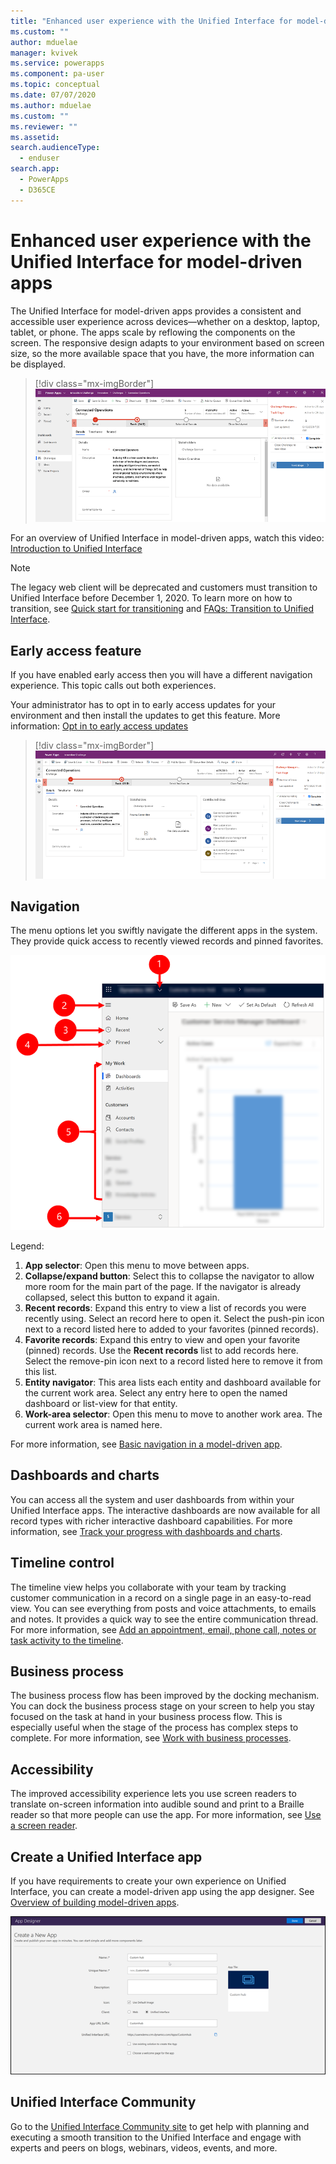 ```yaml
---
title: "Enhanced user experience with the Unified Interface for model-driven apps | MicrosoftDocs"
ms.custom: ""
author: mduelae
manager: kvivek
ms.service: powerapps
ms.component: pa-user
ms.topic: conceptual
ms.date: 07/07/2020
ms.author: mduelae
ms.custom: ""
ms.reviewer: ""
ms.assetid: 
search.audienceType: 
  - enduser
search.app: 
  - PowerApps
  - D365CE
---
```

# Enhanced user experience with the Unified Interface for model-driven apps 

The Unified Interface for model-driven apps provides a consistent and accessible user experience across devices—whether on a desktop, laptop, tablet, or phone. The apps scale by reflowing the components on the screen. The responsive design adapts to your environment based on screen size, so the more available space that you have, the more information can be displayed.

> [!div class="mx-imgBorder"]
> ![Unified Interface adapts to screen](media/Reflow_1.png "Unified Interface adapts to screen")

For an overview of Unified Interface in model-driven apps, watch this video: [Introduction to Unified Interface](https://www.youtube.com/watch?v=_VPOi_Iq6ko)

> [!NOTE]
> The legacy web client will be deprecated and customers must transition to Unified Interface before December 1, 2020. To learn more on how to transition, see [Quick start for transitioning](/powerapps/maker/model-driven-apps/transition-web-app) and [FAQs: Transition to Unified Interface](/powerapps/maker/model-driven-apps/faqs-transition-unified-interface).


## Early access feature

If you have enabled early access then you will have a different navigation experience. This topic calls out both experiences.

Your administrator has to opt in to early access updates for your environment and then install the updates to get this feature. More information: [Opt in to early access updates](https://docs.microsoft.com/power-platform/admin/opt-in-early-access-updates)


> [!div class="mx-imgBorder"]
> ![Unified Interface adapts to screen](media/Reflow_2.png "Unified Interface adapts to screen")





 

## Navigation

The menu options let you swiftly navigate the different apps in the system. They provide quick access to recently viewed records and pinned favorites.

![Navigation controls, expanded view](media/nav-expanded.png "Navigation controls, expanded view")

Legend:

1. **App selector**: Open this menu to move between apps.
1. **Collapse/expand button**: Select this to collapse the navigator to allow more room for the main part of the page. If the navigator is already collapsed, select this button to expand it again.
1. **Recent records**: Expand this entry to view a list of records you were recently using. Select an record here to open it. Select the push-pin icon next to a record listed here to added to your favorites (pinned records).
1. **Favorite records**: Expand this entry to view and open your favorite (pinned) records. Use the **Recent records** list to add records here. Select the remove-pin icon next to a record listed here to remove it from this list.
1. **Entity navigator**: This area lists each entity and dashboard available for the current work area. Select any entry here to open the named dashboard or list-view for that entity.
1. **Work-area selector**: Open this menu to move to another work area. The current work area is named here.

For more information, see [Basic navigation in a model-driven app](navigation.md).

## Dashboards and charts
You can access all the system and user dashboards from within your Unified Interface apps. The interactive dashboards are now available for all record types with richer interactive dashboard capabilities. For more information, see [Track your progress with dashboards and charts](track-your-progress-with-dashboard-and-charts.md).

## Timeline control 
The timeline view helps you collaborate with your team by tracking customer communication in a record on a single page in an easy-to-read view. You can see everything from posts and voice attachments, to emails and notes. It provides a quick way to see the entire communication thread. For more information, see [Add an appointment, email, phone call, notes or task activity to the timeline](add-activities.md).

## Business process 
The business process flow has been improved by the docking mechanism. You can dock the business process stage on your screen to help you stay focused on the task at hand in your business process flow. This is especially useful when the stage of the process has complex steps to complete. For more information, see [Work with business processes](work-with-business-processes.md).

## Accessibility
The improved accessibility experience lets you use screen readers to translate on-screen information into audible sound and print to a Braille reader so that more people can use the app. For more information, see [Use a screen reader](screen-reader.md).

## Create a Unified Interface app
If you have requirements to create your own experience on Unified Interface, you can create a model-driven app using the app designer. See [Overview of building model-driven apps](https://docs.microsoft.com/powerapps/maker/model-driven-apps/model-driven-app-overview).

![Create new Unified Interface app](media/uci-model-driven-app.png "Create new Unified Interface app")

## Unified Interface Community

Go to the [Unified Interface Community site](https://community.dynamics.com/365/unified-interface/) to get help with planning and executing a smooth transition to the Unified Interface and engage with experts and peers on blogs, webinars, videos, events, and more.
